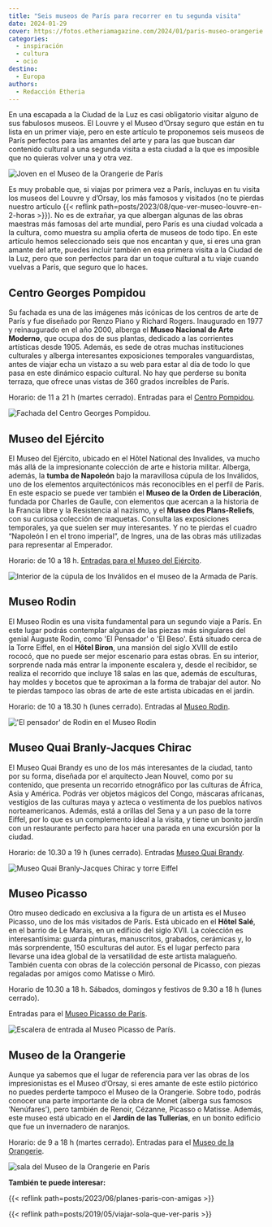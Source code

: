 ```yaml
---
title: "Seis museos de París para recorrer en tu segunda visita"
date: 2024-01-29
cover: https://fotos.etheriamagazine.com/2024/01/paris-museo-orangerie.jpg
categories: 
  - inspiración
  - cultura
  - ocio
destino: 
  - Europa
authors: 
  - Redacción Etheria
---
```


En una escapada a la Ciudad de la Luz es casi obligatorio visitar alguno de sus 
fabulosos museos. El Louvre y el Museo d’Orsay seguro que están en tu lista en un primer 
viaje, pero en este artículo te proponemos seis museos de París perfectos para las 
amantes del arte y para las que buscan dar contenido cultural a una segunda visita a 
esta ciudad a la que es imposible que no quieras volver una y otra vez. 

![Joven en el Museo de la Orangerie de París](https://fotos.etheriamagazine.com/2024/01/paris-museo-orangerie-joven.jpg "Joven en el Museo de la Orangerie. © Michele Bergami.")

Es muy probable que, si viajas por primera vez a París, incluyas en tu visita los museos 
del Louvre y d’Orsay, los más famosos y visitados (no te pierdas nuestro artículo {{< 
reflink path=posts/2023/08/que-ver-museo-louvre-en-2-horas >}}). No es de extrañar, ya 
que albergan algunas de las obras maestras más famosas del arte mundial, pero París es 
una ciudad volcada a la cultura, como muestra su amplia oferta de museos de todo tipo. 
En este artículo hemos seleccionado seis que nos encantan y que, si eres una gran amante 
del arte, puedes incluir también en esa primera visita a la Ciudad de la Luz, pero que 
son perfectos para dar un toque cultural a tu viaje cuando vuelvas a París, que seguro 
que lo haces. 

## Centro Georges Pompidou

Su fachada es una de las imágenes más icónicas de los centros de arte de París y fue 
diseñado por Renzo Piano y Richard Rogers. Inaugurado en 1977 y reinaugurado en el año 
2000, alberga el **Museo Nacional de Arte Moderno**, que ocupa dos de sus plantas, 
dedicado a las corrientes artísticas desde 1905. Además, es sede de otras muchas 
instituciones culturales y alberga interesantes exposiciones temporales vanguardistas, 
antes de viajar echa un vistazo a su web para estar al día de todo lo que pasa en este 
dinámico espacio cultural. No hay que perderse su bonita terraza, que ofrece unas vistas 
de 360 grados increíbles de París. 

Horario: de 11 a 21 h (martes cerrado). Entradas para el [Centro 
Pompidou](https://www.civitatis.com/es/paris/entrada-centro-pompidou/?aid=10211). 

![Fachada del Centro Georges Pompidou.](https://fotos.etheriamagazine.com/2024/01/paris-centro-pompidou.jpg "Fachada del Centro Georges Pompidou.")

## Museo del Ejército

El Museo del Ejército, ubicado en el Hôtel National des Invalides, va mucho más allá de 
la impresionante colección de arte e historia militar. Alberga, además, la **tumba de 
Napoleón** bajo la maravillosa cúpula de los Inválidos, uno de los elementos 
arquitectónicos más reconocibles en el perfil de París. En este espacio se puede ver 
también el **Museo de la Orden de Liberación**, fundada por Charles de Gaulle, con 
elementos que acercan a la historia de la Francia libre y la Resistencia al nazismo, y 
el **Museo des Plans-Reliefs**, con su curiosa colección de maquetas. Consulta las 
exposiciones temporales, ya que suelen ser muy interesantes. Y no te pierdas el cuadro 
“Napoleón I en el trono imperial”, de Ingres, una de las obras más utilizadas para 
representar al Emperador. 

Horario: de 10 a 18 h. [Entradas para el Museo del 
Ejército](https://www.civitatis.com/es/paris/entrada-museo-armee/?aid=10211). 

![Interior de la cúpula de los Inválidos en el museo de la Armada de París.](https://fotos.etheriamagazine.com/2024/01/paris-museo-de-la-arme.jpg "Interior de la cúpula de los Inválidos. © Wyatt Simpson.")

## Museo Rodin

El Museo Rodin es una visita fundamental para un segundo viaje a París. En este lugar 
podrás contemplar algunas de las piezas más singulares del genial Auguste Rodin, como 
'El Pensador' o 'El Beso'. Está situado cerca de la Torre Eiffel, en el **Hôtel Biron**, 
una mansión del siglo XVIII de estilo rococó, que no puede ser mejor escenario para 
estas obras. En su interior, sorprende nada más entrar la imponente escalera y, desde el 
recibidor, se realiza el recorrido que incluye 18 salas en las que, además de 
esculturas, hay moldes y bocetos que te aproximan a la forma de trabajar del autor. No 
te pierdas tampoco las obras de arte de este artista ubicadas en el jardín. 

Horario: de 10 a 18.30 h (lunes cerrado). Entradas al [Museo 
Rodin](https://www.civitatis.com/es/paris/entrada-museo-rodin/?aid=10211). 

!['El pensador' de Rodin en el Museo Rodin](https://fotos.etheriamagazine.com/2024/01/paris-musee-rodin.jpg "'El pensador' de Rodin. © Richard Hedrick.")

## Museo Quai Branly-Jacques Chirac

El Museo Quai Brandy es uno de los más interesantes de la ciudad, tanto por su forma, 
diseñada por el arquitecto Jean Nouvel, como por su contenido, que presenta un recorrido 
etnográfico por las culturas de África, Asia y América. Podrás ver objetos mágicos del 
Congo, máscaras africanas, vestigios de las culturas maya y azteca o vestimenta de los 
pueblos nativos norteamericanos. Además, está a orillas del Sena y a un paso de la torre 
Eiffel, por lo que es un complemento ideal a la visita, y tiene un bonito jardín con un 
restaurante perfecto para hacer una parada en una excursión por la ciudad. 

Horario: de 10.30 a 19 h (lunes cerrado). Entradas [Museo Quai 
Brandy](https://www.civitatis.com/es/paris/entrada-museo-quai-branly-jacques-chirac/?aid=10211). 

![Museo Quai Branly-Jacques Chirac y torre Eiffel](https://fotos.etheriamagazine.com/2024/01/paris-museo-du-quai-Branly.jpg "Museo Quai Branly-Jacques Chirac. © Musée du quai Branly-Jacques Chirac/Roland Halbe.")

## Museo Picasso

Otro museo dedicado en exclusiva a la figura de un artista es el Museo Picasso, uno de 
los más visitados de París. Está ubicado en el **Hôtel Salé**, en el barrio de Le 
Marais, en un edificio del siglo XVII. La colección es interesantísima: guarda pinturas, 
manuscritos, grabados, cerámicas y, lo más sorprendente, 150 esculturas del autor. Es el 
lugar perfecto para llevarse una idea global de la versatilidad de este artista 
malagueño. También cuenta con obras de la colección personal de Picasso, con piezas 
regaladas por amigos como Matisse o Miró. 

Horario de 10.30 a 18 h. Sábados, domingos y festivos de 9.30 a 18 h (lunes cerrado). 

Entradas para el [Museo Picasso de París](https://www.museepicassoparis.fr/). 

![Escalera de entrada al Museo Picasso de París.](https://fotos.etheriamagazine.com/2024/01/paris-museo-picasso.jpg "Escalera de entrada al Museo Picasso de París.")

## Museo de la Orangerie

Aunque ya sabemos que el lugar de referencia para ver las obras de los impresionistas es 
el Museo d’Orsay, si eres amante de este estilo pictórico no puedes perderte tampoco el 
Museo de la Orangerie. Sobre todo, podrás conocer una parte importante de la obra de 
Monet (alberga sus famosos ‘Nenúfares’), pero también de Renoir, Cézanne, Picasso o 
Matisse. Además, este museo está ubicado en el **Jardín de las Tullerías**, en un bonito 
edificio que fue un invernadero de naranjos. 

Horario: de 9 a 18 h (martes cerrado). Entradas para el [Museo de la 
Orangerie](https://www.civitatis.com/es/paris/entrada-museo-orangerie/?aid=10211). 

![sala del Museo de la Orangerie en París](https://fotos.etheriamagazine.com/2024/01/paris-museo-orangerie.jpg "Museo de la Orangerie. © Stijn Te Strake.")

**También te puede interesar:** 

{{< reflink path=posts/2023/06/planes-paris-con-amigas >}} 

{{< reflink path=posts/2019/05/viajar-sola-que-ver-paris >}}
